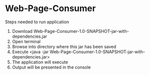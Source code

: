 # Web-Page-Consumer

Steps needed to run application <br/>
1. Download Web-Page-Consumer-1.0-SNAPSHOT-jar-with-dependencies.jar<br/>
2. Open terminal<br/>
3. Browse into directory where this jar has been saved<br/>
4. Execute <java -jar Web-Page-Consumer-1.0-SNAPSHOT-jar-with-dependencies.jar><br/>
5. The application will execute<br/>
6. Output will be presented in the console<br/>
